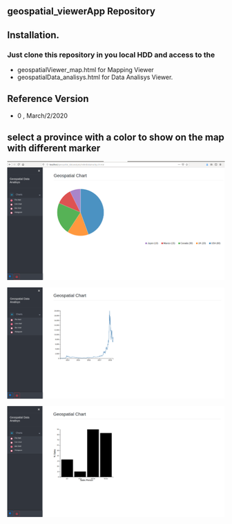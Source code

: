## geospatial_viewerApp Repository
## Installation.
### Just clone this repository in you local HDD and access to the
- geospatialViewer_map.html for Mapping Viewer
- geospatialData_analisys.html for Data Analisys Viewer.

## Reference Version
- 0 , March/2/2020
## select a province with a color to show on the map with different marker
  ![Image of Yaktocat](https://github.com/Canadian-Geospatial-Platform/WPTheme_GeospatialDataAnalysis/blob/master/img/sc01.png)

 
 
   ![Image of Yaktocat](https://github.com/Canadian-Geospatial-Platform/WPTheme_GeospatialDataAnalysis/blob/master/img/sc02.png)

 
 ![Image of Yaktocat](https://github.com/Canadian-Geospatial-Platform/WPTheme_GeospatialDataAnalysis/blob/master/img/sc03.png)
